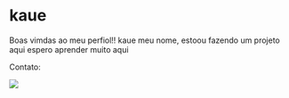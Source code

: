 # kaue
Boas vimdas ao meu perfiol!!
kaue meu nome, estoou fazendo um projeto aqui
espero aprender muito aqui

Contato:


![](https://media1.tenor.com/m/Ia-bGC_z-jEAAAAd/yuta-jujutsu-kaisen.gif)


